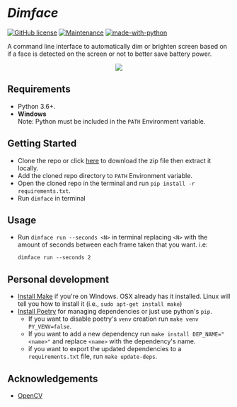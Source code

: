 # ***Dimface***
[![GitHub license](https://img.shields.io/github/license/Naereen/StrapDown.js.svg)](https://github.com/Kandeel4411/Dimface/blob/master/LICENSE)
[![Maintenance](https://img.shields.io/badge/Maintained%3F-yes-green.svg)](https://github.com/Kandeel4411/Dimface/pulse)
[![made-with-python](https://img.shields.io/badge/Made%20with-Python-1f425f.svg)](https://www.python.org/)

A command line interface to automatically dim or brighten screen based on if a face is detected on the screen or not to better save battery power.  

<p align="center">
<img src="https://i.giphy.com/media/RJCp1atfDGUI1WaL05/giphy.webp">
</p>

## Requirements
- Python 3.6+.
- **Windows**  
Note: Python must be included in the `PATH` Environment variable.

## Getting Started
- Clone the repo or click [here](https://github.com/Kandeel4411/Dimface/archive/master.zip) to download the zip file then extract it locally.
- Add the cloned repo directory to `PATH` Environment variable.
- Open the cloned repo in the terminal and run `pip install -r requirements.txt`.
- Run `dimface` in terminal

## Usage
- Run `dimface run --seconds <N>` in terminal replacing `<N>` with the amount of seconds between each frame taken that you want. i.e:
    ```
    dimface run --seconds 2
    ```

## Personal development
- [Install Make](http://gnuwin32.sourceforge.net/packages/make.htm) if you're on Windows. OSX already has it installed. Linux will tell you how to install it (i.e., `sudo apt-get install make`)
- [Install Poetry](https://github.com/python-poetry/poetry) for managing dependencies or just use python's `pip`.
  - If you want to disable poetry's `venv` creation run `make venv PY_VENV=false`.
  - If you want to add a new dependency run `make install DEP_NAME="<name>"` and replace `<name>` with the dependency's name.
  - if you want to export the updated dependencies to a `requirements.txt` file, run `make update-deps`.

## Acknowledgements
- [OpenCV](https://github.com/opencv/opencv)
